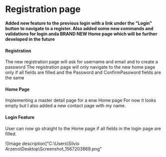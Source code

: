 # Registration page
**Added new feature to the previous login with a link under the "Login" button to navigate to a register. 
Also added some new commands and validations for login anda BRAND NEW Home page which will be further developed in the future**
#### Registration
  The new registration page will ask for username and email and to create a password
  The registration page will only navigate to the new home page only if all fields are filled and the Password and ConfirmPassword fields are the same
  
#### Home Page
  Implementing a master detail page for a enw Home page
  For now it looks empty but I also added a new contact page with my name.
  
  #### Login Feature
  User can now go straight to the Home page if all fields in the login page are filled.
  
 ![Image description]"C:\Users\Silvio Arzeno\Desktop\Screenshot_1567203869.png"
